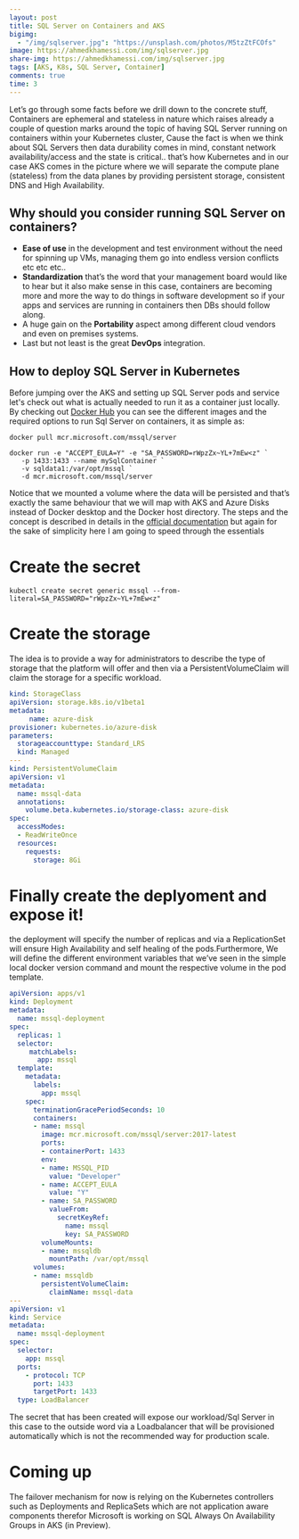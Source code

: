 ```yaml
---
layout: post
title: SQL Server on Containers and AKS
bigimg:
  - "/img/sqlserver.jpg": "https://unsplash.com/photos/M5tzZtFCOfs"
image: https://ahmedkhamessi.com/img/sqlserver.jpg
share-img: https://ahmedkhamessi.com/img/sqlserver.jpg
tags: [AKS, K8s, SQL Server, Container]
comments: true
time: 3
---
```

Let’s go through some facts before we drill down to the concrete stuff, Containers are ephemeral and stateless in nature which raises already a couple of question marks around the topic of having SQL Server running on containers within your Kubernetes cluster, Cause the fact is when we think about SQL Servers then data durability comes in mind, constant network availability/access and the state is critical.. 
that’s how Kubernetes and in our case AKS comes in the picture where we will separate the compute plane (stateless) from the data planes by providing persistent storage, consistent DNS and High Availability.

## Why should you consider running SQL Server on containers?

- **Ease of use** in the development and test environment without the need for spinning up VMs, managing them go into endless version conflicts etc etc etc..
- **Standardization** that’s the word that your management board would like to hear but it also make sense in this case, containers are becoming more and more the way to do things in software development so if your apps and services are running in containers then DBs should follow along.
- A huge gain on the **Portability** aspect among different cloud vendors and even on premises systems.
- Last but not least is the great **DevOps** integration.

## How to deploy SQL Server in Kubernetes

Before jumping over the AKS and setting up SQL Server pods and service let's check out what is actually needed to run it as a container just locally. By checking out [Docker Hub](https://hub.docker.com/_/microsoft-mssql-server) you can see the different images and the required options to run Sql Server on containers, it as simple as:

```shell
docker pull mcr.microsoft.com/mssql/server

docker run -e "ACCEPT_EULA=Y" -e "SA_PASSWORD=rWpzZx~YL+7mEw<z" `
   -p 1433:1433 --name mySqlContainer `
   -v sqldata1:/var/opt/mssql `
   -d mcr.microsoft.com/mssql/server
```

Notice that we mounted a volume where the data will be persisted and that’s exactly the same behaviour that we will map with AKS and Azure Disks instead of Docker desktop and the Docker host directory.
The steps and the concept is described in details in the [official documentation](https://docs.microsoft.com/en-us/sql/linux/tutorial-sql-server-containers-kubernetes?view=sql-server-ver15) but again for the sake of simplicity here I am going to speed through the essentials

# Create the secret

```shell
kubectl create secret generic mssql --from-literal=SA_PASSWORD="rWpzZx~YL+7mEw<z"
```

# Create the storage

The idea is to provide a way for administrators to describe the type of storage that the platform will offer and then via a PersistentVolumeClaim will claim the storage for a specific workload.

```yaml
kind: StorageClass
apiVersion: storage.k8s.io/v1beta1
metadata:
     name: azure-disk
provisioner: kubernetes.io/azure-disk
parameters:
  storageaccounttype: Standard_LRS
  kind: Managed
---
kind: PersistentVolumeClaim
apiVersion: v1
metadata:
  name: mssql-data
  annotations:
    volume.beta.kubernetes.io/storage-class: azure-disk
spec:
  accessModes:
  - ReadWriteOnce
  resources:
    requests:
      storage: 8Gi
```

# Finally create the deplyoment and expose it!

the deployment will specify the number of replicas and via a ReplicationSet will ensure High Availability and self healing of the pods.Furthermore, We will define the different environment variables that we’ve seen in the simple local docker version command and mount the respective volume in the pod template.

```yaml
apiVersion: apps/v1
kind: Deployment
metadata:
  name: mssql-deployment
spec:
  replicas: 1
  selector:
     matchLabels:
       app: mssql
  template:
    metadata:
      labels:
        app: mssql
    spec:
      terminationGracePeriodSeconds: 10
      containers:
      - name: mssql
        image: mcr.microsoft.com/mssql/server:2017-latest
        ports:
        - containerPort: 1433
        env:
        - name: MSSQL_PID
          value: "Developer"
        - name: ACCEPT_EULA
          value: "Y"
        - name: SA_PASSWORD
          valueFrom:
            secretKeyRef:
              name: mssql
              key: SA_PASSWORD 
        volumeMounts:
        - name: mssqldb
          mountPath: /var/opt/mssql
      volumes:
      - name: mssqldb
        persistentVolumeClaim:
          claimName: mssql-data
---
apiVersion: v1
kind: Service
metadata:
  name: mssql-deployment
spec:
  selector:
    app: mssql
  ports:
    - protocol: TCP
      port: 1433
      targetPort: 1433
  type: LoadBalancer
```

The secret that has been created will expose our workload/Sql Server in this case to the outside word via a Loadbalancer that will be provisioned automatically which is not the recommended way for production scale.

# Coming up

The failover mechanism for now is relying on the Kubernetes controllers such as Deployments and ReplicaSets which are  not application aware components therefor Microsoft is working on SQL Always On Availability Groups in AKS (in Preview).